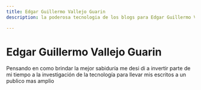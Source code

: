 ```yaml
---
title: Edgar Guillermo Vallejo Guarin
description: la poderosa tecnologia de los blogs para Edgar Guillermo Vallejo Guarin

---
```

# **Edgar Guillermo Vallejo Guarin**

Pensando en como brindar la mejor sabiduría me desi di a invertir parte de mi tiempo a la investigación de la tecnología para llevar mis escritos  a un publico mas amplio